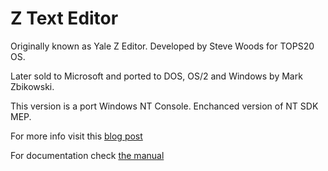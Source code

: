 # Z Text Editor

Originally known as Yale Z Editor. Developed by Steve Woods for TOPS20 OS.

Later sold to Microsoft and ported to DOS, OS/2 and Windows by Mark Zbikowski.

This version is a port Windows NT Console. Enchanced version of NT SDK MEP.

For more info visit this [blog post](https://virtuallyfun.com/wordpress/2018/03/11/microsoft-editor/)

For documentation check [the manual](doc/z.txt)
